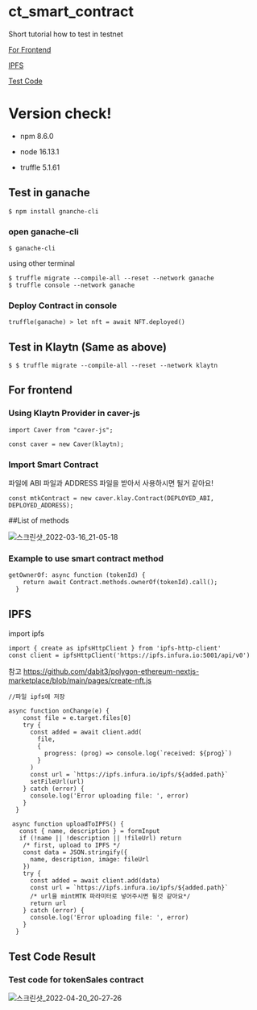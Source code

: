 # ct_smart_contract
Short tutorial how to test in testnet

[For Frontend](#for-frontend)

[IPFS](#ipfs)

[Test Code](#test-code-result)


# Version check!
- npm 8.6.0

- node 16.13.1

- truffle 5.1.61

## Test in ganache
```
$ npm install gnanche-cli
```

### open ganache-cli 
```
$ ganache-cli 
```

using other terminal 
```
$ truffle migrate --compile-all --reset --network ganache
$ truffle console --network ganache
```

### Deploy Contract in console 

```
truffle(ganache) > let nft = await NFT.deployed()
```

## Test in Klaytn (Same as above)
```
$ $ truffle migrate --compile-all --reset --network klaytn
```

## For frontend

### Using Klaytn Provider in caver-js
```
import Caver from "caver-js";

const caver = new Caver(klaytn);
```

### Import Smart Contract 

파일에 ABI 파일과 ADDRESS 파일을 받아서 사용하시면 될거 같아요!
```
const mtkContract = new caver.klay.Contract(DEPLOYED_ABI, DEPLOYED_ADDRESS);
```

##List of methods 

![스크린샷_2022-03-16_21-05-18](https://user-images.githubusercontent.com/57386602/158586239-29e95c99-2f00-499b-b882-e2dd45c9c305.png)

### Example to use smart contract method
```
getOwnerOf: async function (tokenId) {
    return await Contract.methods.ownerOf(tokenId).call();
  }
```

## IPFS
 import ipfs 
```
import { create as ipfsHttpClient } from 'ipfs-http-client'
const client = ipfsHttpClient('https://ipfs.infura.io:5001/api/v0')
```

 참고 https://github.com/dabit3/polygon-ethereum-nextjs-marketplace/blob/main/pages/create-nft.js
```
//파일 ipfs에 저장

async function onChange(e) {
    const file = e.target.files[0]
    try {
      const added = await client.add(
        file,
        {
          progress: (prog) => console.log(`received: ${prog}`)
        }
      )
      const url = `https://ipfs.infura.io/ipfs/${added.path}`
      setFileUrl(url)
    } catch (error) {
      console.log('Error uploading file: ', error)
    }  
  }
  
 async function uploadToIPFS() {
   const { name, description } = formInput
   if (!name || !description || !fileUrl) return
    /* first, upload to IPFS */
    const data = JSON.stringify({
      name, description, image: fileUrl
    })
    try {
      const added = await client.add(data)
      const url = `https://ipfs.infura.io/ipfs/${added.path}`
      /* url을 mintMTK 파라미터로 넣어주시면 될것 같아요*/
      return url
    } catch (error) {
      console.log('Error uploading file: ', error)
    }  
  }
```

## Test Code Result

### Test code for tokenSales contract

![스크린샷_2022-04-20_20-27-26](https://user-images.githubusercontent.com/57386602/164222542-2ad0ab3c-84be-42ee-b7c2-8dc4f950b5e0.png)

